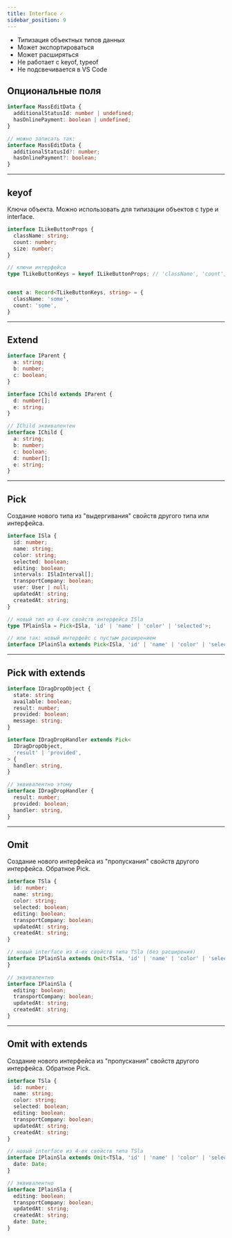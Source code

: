 ```yaml
---
title: Interface ✓
sidebar_position: 9
---
```


- Типизация объектных типов данных
- Может экспортироваться
- Может расширяться
- Не работает с keyof, typeof
- Не подсвечивается в VS Code


## Опциональные поля

```ts
interface MassEditData {
  additionalStatusId: number | undefined;
  hasOnlinePayment: boolean | undefined;
}

// можно записать так:
interface MassEditData {
  additionalStatusId?: number;
  hasOnlinePayment?: boolean;
}
```

---

## keyof 

Ключи объекта. Можно использовать для типизации объектов с type и interface.

```ts
interface ILikeButtonProps {
  className: string;
  count: number;
  size: number;
}

// ключи интерфейса
type TLikeButtonKeys = keyof ILikeButtonProps; // 'className', 'count', 'size'


const a: Record<TLikeButtonKeys, string> = {
  className: 'some',
  count: 'some',
}
```

---

## Extend

```ts
interface IParent {
  a: string;
  b: number;
  c: boolean;
}

interface IChild extends IParent {
  d: number[];
  e: string;
}

// IChild эквивалентен
interface IChild {
  a: string;
  b: number;
  c: boolean;
  d: number[];
  e: string;
}
```

---

## Pick

Создание нового типа из "выдергивания" свойств другого типа или интерфейса.

```ts
interface ISla {
  id: number;
  name: string;
  color: string;
  selected: boolean;
  editing: boolean;
  intervals: ISlaInterval[];
  transportCompany: boolean;
  user: User | null;
  updatedAt: string;
  createdAt: string;
}

// новый тип из 4-ех свойств интерфейса ISla
type TPlainSla = Pick<ISla, 'id' | 'name' | 'color' | 'selected'>;

// или так: новый интерфейс с пустым расширением
interface IPlainSla extends Pick<ISla, 'id' | 'name' | 'color' | 'selected'> {}
```

---

## Pick with extends

```ts
interface IDragDropObject {
  state: string
  available: boolean;
  result: number;
  provided: boolean;
  message: string;
}

interface IDragDropHandler extends Pick<
  IDragDropObject, 
  'result' | 'provided',
> {
  handler: string,
}

// эквивалентно этому
interface IDragDropHandler {
  result: number;
  provided: boolean;
  handler: string,
}

```

---

## Omit

Создание нового интерфейса из "пропускания" свойств другого интерфейса. Обратное Pick.

```ts
interface TSla {
  id: number;
  name: string;
  color: string;
  selected: boolean;
  editing: boolean;
  transportCompany: boolean;
  updatedAt: string;
  createdAt: string;
}

// новый interface из 4-ех свойств типа TSla (без расширения)
interface IPlainSla extends Omit<TSla, 'id' | 'name' | 'color' | 'selected'> {
}

// эквивалентно
interface IPlainSla {
  editing: boolean;
  transportCompany: boolean;
  updatedAt: string;
  createdAt: string;
}
```

---

## Omit with extends

Создание нового интерфейса из "пропускания" свойств другого интерфейса. Обратное Pick.

```ts
interface TSla {
  id: number;
  name: string;
  color: string;
  selected: boolean;
  editing: boolean;
  transportCompany: boolean;
  updatedAt: string;
  createdAt: string;
}

// новый interface из 4-ех свойств типа TSla
interface IPlainSla extends Omit<TSla, 'id' | 'name' | 'color' | 'selected'> {
  date: Date;
}

// эквивалентно
interface IPlainSla {
  editing: boolean;
  transportCompany: boolean;
  updatedAt: string;
  createdAt: string;
  date: Date;
}
```
